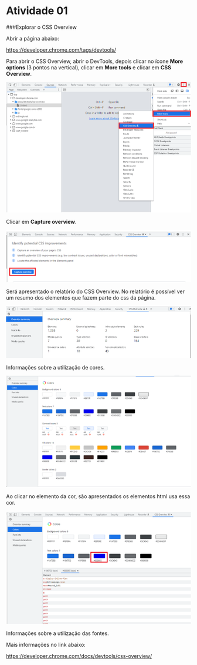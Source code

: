 # Atividade 01

###Explorar o CSS Overview

Abrir a página abaixo:

https://developer.chrome.com/tags/devtools/

Para abrir o CSS Overview, abrir o DevTools, depois clicar no ícone **More options** (3 pontos na vertical), clicar em **More tools** e clicar em **CSS Overview**. 

![CSSOverview](/images/css-overview.png)

Clicar em **Capture overview**.

![CSSOverviewcapture](/images/css-overview-capture.png)

Será apresentado o relatório do CSS Overview.
No relatório é possível ver um resumo dos elementos que fazem parte do css da página.

![CSSOverviewreport](/images/css-overview-report.png)

Informações sobre a utilização de cores.

![CSSOverviewcolors](/images/css-overview-report-colors.png)

Ao clicar no elemento da cor, são apresentados os elementos html usa essa cor.

![CSSOverviewcolors2](/images/css-overview-report-colors-element.png)

Informações sobre a utilização das fontes.




Mais informações no link abaixo:

https://developer.chrome.com/docs/devtools/css-overview/